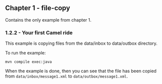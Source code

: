 Chapter 1 - file-copy
---------------------

Contains the only example from chapter 1.


### 1.2.2 - Your first Camel ride

This example is copying files from the data/inbox to data/outbox directory.

To run the example:

    mvn compile exec:java
    
When the example is done, then you can see that the file has been copied from `data/inbox/message1.xml` to `data/outbox/message1.xml`.

